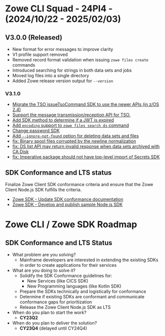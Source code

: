 # Zowe CLI Squad - 24PI4 - (2024/10/22 - 2025/02/03)

## V3.0.0 (Released)
- New format for error messages to improve clarity
- V1 profile support removed
- Removed record format validation when issuing `zowe files create` commands
- Introduced searching for strings in both data sets and jobs
- Moved log files into a single directory
- Added Zowe release version output for `--version`

### V3.1.0
- [Migrate the TSO issueTsoCommand SDK to use the newer APIs (in z/OS 2.4)](https://github.com/zowe/zowe-cli/issues/2144)
- [Support the message transmission/reception API for TSO.](https://github.com/zowe/zowe-cli/issues/1566)
- [Add SDK method to determine if a JWT is expired](https://github.com/zowe/zowe-cli/pull/2298)
- [Add `encoding` support to `zowe files search ds` command](https://github.com/zowe/zowe-cli/issues/2161)
- [Change password SDK](https://github.com/zowe/zowe-cli/issues/1185)
- [Add `--ignore-not-found` option for deleting data sets and files](https://github.com/zowe/zowe-cli/issues/866)
- [fix: Binary spool files corrupted by the newline normalization](https://github.com/zowe/zowe-cli/issues/2282)
- [fix: DS list API may return invalid response when data sets archived with CA Disk](https://github.com/zowe/zowe-cli/issues/2285)
- [fix: Imperative package should not have top-level import of Secrets SDK](https://github.com/zowe/zowe-cli/issues/2276)

## SDK Conformance and LTS status
Finalize Zowe Client SDK conformance criteria and ensure that the Zowe Client Node.js SDK fulfills the criteria.
- [Zowe SDK - Update SDK conformance documentation](https://github.com/zowe/zowe-cli/issues/1676)
- [Zowe SDK - Develop and publish sample Node.js SDK](https://github.com/zowe/zowe-cli/issues/1675)

# Zowe CLI / Zowe SDK Roadmap

## SDK Conformance and LTS Status
- What problem are you solving?
  - Mainframe developers are interested in extending the existing SDKs in order to create applications for their services
- What are you doing to solve it?
  - Solidify the SDK Conformance guidelines for:
    - New Services (like CICS SDK)
    - New Programming languages (like Kotlin SDK)
  - Prepare the SDKs technically and logistically for conformance
  - Determine if existing SDKs are conformant and communicate conformance gaps for prioritization
  - Release the Zowe Client Node.js SDK as LTS
- When do you plan to start the work?
  - **CY23Q2**
- When do you plan to deliver the solution?
  - **CY23Q4** (delayed until CY24Q4)
